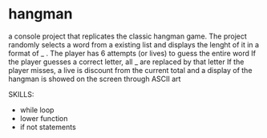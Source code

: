 # hangman
a console project that replicates the classic hangman game. The project randomly selects a word from a existing list and displays the lenght of it in a format of _ .
The player has 6 attempts (or lives) to guess the entire word
If the player guesses a correct letter, all _ are replaced by that letter
If the player misses, a live is discount from the current total and a display of the hangman is showed on the screen through ASCII art

SKILLS:
  - while loop
  - lower function
  - if not statements

